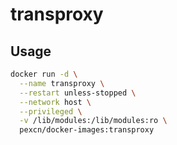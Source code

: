 # transproxy

## Usage

```sh
docker run -d \
  --name transproxy \
  --restart unless-stopped \
  --network host \
  --privileged \
  -v /lib/modules:/lib/modules:ro \
  pexcn/docker-images:transproxy
```
